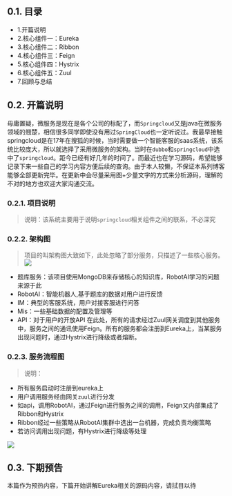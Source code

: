## 0.1. 目录
- 1.开篇说明 
- 2.核心组件一：Eureka
- 3.核心组件二：Ribbon
- 4.核心组件三：Feign
- 5.核心组件四：Hystrix
- 6.核心组件五：Zuul
- 7.回顾与总结
## 0.2. 开篇说明
毋庸置疑，微服务是现在是各个公司的标配了，而`Springcloud`又是java在微服务领域的翘楚，相信很多同学即使没有用过`SpringCloud`也一定听说过。我最早接触springcloud是在17年在搜狐的时候，当时需要做一个智能客服的saas系统，该系统比较庞大，所以就选择了采用微服务的架构。当时在`dubbo`和`springcloud`中选中了`springcloud`。距今已经有好几年的时间了。而最近也在学习源码，希望能够记录下来一些自己的学习内容方便后续的查询。由于本人较懒，不保证本系列博客能够全部更新完毕。在更新中会尽量采用图+少量文字的方式来分析源码，理解的不对的地方也欢迎大家沟通交流。
### 0.2.1. 项目说明
> 说明：该系统主要用于说明`springcloud`相关组件之间的联系，不必深究

### 0.2.2. 架构图
> 项目的叫架构图大致如下，此处忽略了部分服务，只描述了一些核心服务。
![](https://tva1.sinaimg.cn/large/007S8ZIlly1giw1x5gwtpj30mu0ge0tt.jpg)
 - 题库服务：该项目使用MongoDB来存储核心的知识库，RobotAI学习的问题来源于此
 - RobotAI：智能机器人,基于题库的数据对用户进行反馈
 - IM：典型的客服系统，用户对接客服进行问答
 - Mis：一些基础数据的配置及管理等
 - API：对于用户的开放API
在此处，所有的请求经过Zuul网关调度到其他服务中，服务之间的通讯使用Feign。所有的服务都会注册到Eureka上，当某服务出现问题时，通过Hystrix进行降级或者熔断。

### 0.2.3. 服务流程图
> 说明：
 - 所有服务启动时注册到eureka上
 - 用户调用服务经由网关`zuul`进行分发
 - 如api，调用RobotAI，通过Feign进行服务之间的调用，Feign又内部集成了Ribbon和Hystrix
 - Ribbon经过一些策略从RobotAI集群中选出一台机器，完成负责均衡策略
 - 若访问调用出现问题，有Hystrix进行降级等处理

![](https://tva1.sinaimg.cn/large/007S8ZIlly1giw3o8bk2dj30p50ladh2.jpg)

## 0.3. 下期预告
本篇作为预热内容，下篇开始讲解Eureka相关的源码内容，请拭目以待